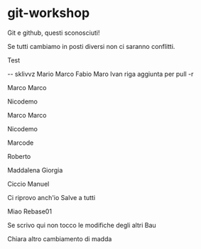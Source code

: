 # git-workshop
 
Git e github, questi sconosciuti!

Se tutti cambiamo in posti diversi non ci saranno conflitti.

Test

-- sklivvz
Mario
Marco
Fabio
Maro
Ivan
riga aggiunta per pull -r

Marco Marco

Nicodemo

Marco Marco


Nicodemo

Marcode

Roberto


Maddalena
Giorgia

Ciccio
Manuel

Ci riprovo anch'io
Salve a tutti

Miao
Rebase01


Se scrivo qui non tocco le modifiche degli altri
Bau

Chiara
altro cambiamento di madda